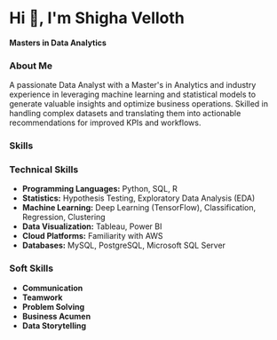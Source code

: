 # Hi 👋, I'm Shigha Velloth

**Masters in Data Analytics**

### About Me
A passionate Data Analyst with a Master's in Analytics and industry experience in leveraging machine learning and statistical models to generate valuable insights and optimize business operations. Skilled in handling complex datasets and translating them into actionable recommendations for improved KPIs and workflows.

### Skills
### Technical Skills
* **Programming Languages:** Python, SQL, R
* **Statistics:** Hypothesis Testing, Exploratory Data Analysis (EDA)
* **Machine Learning:** Deep Learning (TensorFlow), Classification, Regression, Clustering
* **Data Visualization:** Tableau, Power BI
* **Cloud Platforms:** Familiarity with AWS
* **Databases:** MySQL, PostgreSQL, Microsoft SQL Server 

### Soft Skills
* **Communication**
* **Teamwork**
* **Problem Solving**
* **Business Acumen**
* **Data Storytelling**

